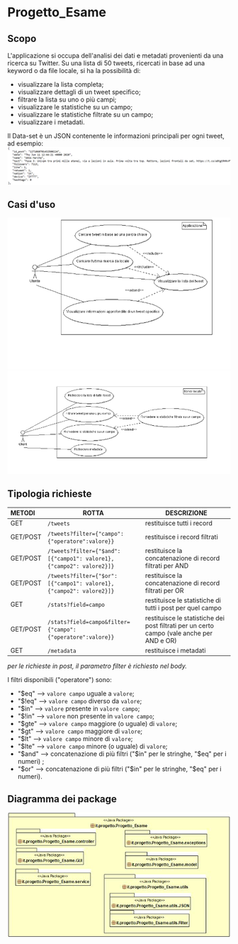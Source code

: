 # Progetto_Esame
## Scopo
L'applicazione si occupa dell'analisi dei dati e metadati provenienti da una ricerca su Twitter. 
Su una lista di 50 tweets, ricercati in base ad una keyword o da file locale, si ha la possibilità di:
- visualizzare la lista completa;
- visualizzare dettagli di un tweet specifico;
- filtrare la lista su uno o più campi;
- visualizzare le statistiche su un campo;
- visualizzare le statistiche filtrate su un campo;
- visualizzare i metadati.

Il Data-set è un JSON contenente le informazioni principali per ogni tweet, ad esempio:
![JSON](https://github.com/tottagiovanni/Progetto_Esame/blob/master/Progetto_Esame/images/json.PNG)

## Casi d'uso
![casouso1](https://github.com/tottagiovanni/Progetto_Esame/blob/master/Progetto_Esame/images/usecase1-1.png)
![casouso2](https://github.com/tottagiovanni/Progetto_Esame/blob/master/Progetto_Esame/images/usecase2-1.png)

## Tipologia richieste
|METODI|ROTTA   |DESCRIZIONE| 
| :--- |--------|-----------|
|GET   |`/tweets` |restituisce tutti i record|
|GET/POST   |`/tweets?filter={"campo":{"operatore":valore}}` | restituisce i record filtrati|
|GET/POST   |`/tweets?filter={"$and": [{"campo1": valore1},{"campo2": valore2}]}`|restituisce la concatenazione di record filtrati per AND|
|GET/POST   |`/tweets?filter={"$or": [{"campo1": valore1},{"campo2": valore2}]}`|restituisce la concatenazione di record filtrati per OR|
|GET   |`/stats?field=campo`|restituisce le statistiche di tutti i post per quel campo|
|GET/POST   |`/stats?field=campo&filter={"campo":{"operatore":valore}}`|restituisce le statistiche dei post filtrati per un certo campo (vale anche per AND e OR)|
|GET   |`/metadata`|restituisce i metadati|

*per le richieste in post, il parametro filter è richiesto nel body.*

I filtri disponibili ("operatore") sono:
- "$eq" --> `valore campo` uguale a `valore`;
- "$!eq" --> `valore campo` diverso da `valore`;
- "$in" --> `valore` presente in `valore campo`;
- "$!in" --> `valore` non presente in `valore campo`;
- "$gte" --> `valore campo` maggiore (o uguale) di `valore`;
- "$gt" --> `valore campo` maggiore di `valore`;
- "$lt" --> `valore campo` minore di `valore`;
- "$lte" --> `valore campo` minore (o uguale) di `valore`;
- "$and" --> concatenazione di più filtri ("$in" per le stringhe, "$eq" per i numeri) ;
- "$or" --> concatenazione di più filtri ("$in" per le stringhe, "$eq" per i numeri).

## Diagramma dei package
![package](https://github.com/tottagiovanni/Progetto_Esame/blob/master/Progetto_Esame/images/package_diagramm.jpeg)










 


